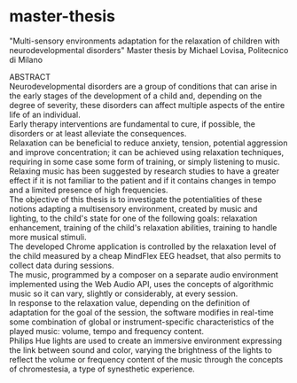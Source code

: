 # master-thesis
"Multi-sensory environments adaptation for the relaxation of children with neurodevelopmental disorders" 
Master thesis by Michael Lovisa, Politecnico di Milano  


  
    
ABSTRACT  
Neurodevelopmental disorders are a group of conditions that can arise in the early stages of the development of a child and, depending on the degree of severity, these disorders can affect multiple aspects of the entire life of an individual.   
Early therapy interventions are fundamental to cure, if possible, the disorders or at least alleviate the consequences.  
Relaxation can be beneficial to reduce anxiety, tension, potential aggression and improve concentration; it can be achieved using relaxation techniques, requiring in some case some form of training, or simply listening to music.  
Relaxing music has been suggested by research studies to have a greater effect if it is not familiar to the patient and if it contains changes in tempo and a limited presence of high frequencies.   
The objective of this thesis is to investigate the potentialities of these notions adapting a multisensory environment, created by music and lighting, to the child's state for one of the following goals: relaxation enhancement, training of the child's relaxation abilities, training to handle more musical stimuli.   
The developed Chrome application is controlled by the relaxation level of the child measured by a cheap MindFlex EEG headset, that also permits to collect data during sessions.   
The music, programmed by a composer on a separate audio environment implemented using the Web Audio API, uses the concepts of algorithmic music so it can vary, slightly or considerably, at every session.  
In response to the relaxation value, depending on the definition of adaptation for the goal of the session, the software modifies in real-time some combination of global or instrument-specific characteristics of the played music: volume, tempo and frequency content.  
Philips Hue lights are used to create an immersive environment expressing the link between sound and color, varying the brightness of the lights to reflect the volume or frequency content of the music through the concepts of chromestesia, a type of synesthetic experience.
